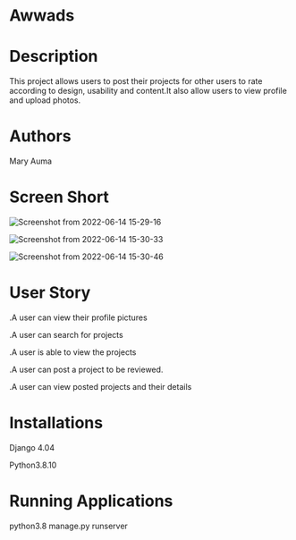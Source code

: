 # Awwads
# Description
This project allows users to post their projects for other users to rate according to design, usability and content.It also allow users to view profile and upload photos.
# Authors
Mary Auma
# Screen Short
![Screenshot from 2022-06-14 15-29-16](https://user-images.githubusercontent.com/100118426/173577626-b21bab45-acde-4b6e-8665-49a1497a0bbd.png)

![Screenshot from 2022-06-14 15-30-33](https://user-images.githubusercontent.com/100118426/173577698-000839d0-0041-4a12-bb4b-38273018d72f.png)

![Screenshot from 2022-06-14 15-30-46](https://user-images.githubusercontent.com/100118426/173577782-0c1f480a-ce0d-42aa-b2bc-e941465e9eec.png)

# User Story
.A user can view their profile pictures

.A user can search for projects

.A user is able to view the projects

.A user can post a project to be reviewed.

.A user can view posted projects and their details

# Installations

Django 4.04 

Python3.8.10

# Running Applications

python3.8 manage.py runserver
